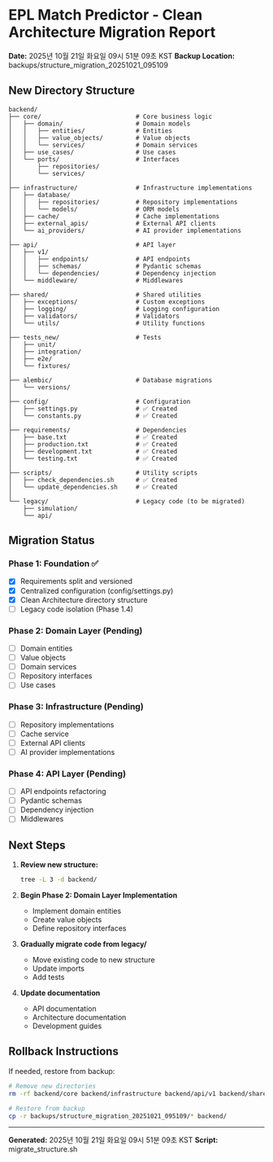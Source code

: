 # EPL Match Predictor - Clean Architecture Migration Report

**Date:** 2025년 10월 21일 화요일 09시 51분 09초 KST
**Backup Location:** backups/structure_migration_20251021_095109

## New Directory Structure

```
backend/
├── core/                          # Core business logic
│   ├── domain/                    # Domain models
│   │   ├── entities/              # Entities
│   │   ├── value_objects/         # Value objects
│   │   └── services/              # Domain services
│   ├── use_cases/                 # Use cases
│   └── ports/                     # Interfaces
│       ├── repositories/
│       └── services/
│
├── infrastructure/                # Infrastructure implementations
│   ├── database/
│   │   ├── repositories/          # Repository implementations
│   │   └── models/                # ORM models
│   ├── cache/                     # Cache implementations
│   ├── external_apis/             # External API clients
│   └── ai_providers/              # AI provider implementations
│
├── api/                           # API layer
│   ├── v1/
│   │   ├── endpoints/             # API endpoints
│   │   ├── schemas/               # Pydantic schemas
│   │   └── dependencies/          # Dependency injection
│   └── middleware/                # Middlewares
│
├── shared/                        # Shared utilities
│   ├── exceptions/                # Custom exceptions
│   ├── logging/                   # Logging configuration
│   ├── validators/                # Validators
│   └── utils/                     # Utility functions
│
├── tests_new/                     # Tests
│   ├── unit/
│   ├── integration/
│   ├── e2e/
│   └── fixtures/
│
├── alembic/                       # Database migrations
│   └── versions/
│
├── config/                        # Configuration
│   ├── settings.py                # ✅ Created
│   └── constants.py               # ✅ Created
│
├── requirements/                  # Dependencies
│   ├── base.txt                   # ✅ Created
│   ├── production.txt             # ✅ Created
│   ├── development.txt            # ✅ Created
│   └── testing.txt                # ✅ Created
│
├── scripts/                       # Utility scripts
│   ├── check_dependencies.sh      # ✅ Created
│   └── update_dependencies.sh     # ✅ Created
│
└── legacy/                        # Legacy code (to be migrated)
    ├── simulation/
    └── api/
```

## Migration Status

### Phase 1: Foundation ✅
- [x] Requirements split and versioned
- [x] Centralized configuration (config/settings.py)
- [x] Clean Architecture directory structure
- [ ] Legacy code isolation (Phase 1.4)

### Phase 2: Domain Layer (Pending)
- [ ] Domain entities
- [ ] Value objects
- [ ] Domain services
- [ ] Repository interfaces
- [ ] Use cases

### Phase 3: Infrastructure (Pending)
- [ ] Repository implementations
- [ ] Cache service
- [ ] External API clients
- [ ] AI provider implementations

### Phase 4: API Layer (Pending)
- [ ] API endpoints refactoring
- [ ] Pydantic schemas
- [ ] Dependency injection
- [ ] Middlewares

## Next Steps

1. **Review new structure:**
   ```bash
   tree -L 3 -d backend/
   ```

2. **Begin Phase 2: Domain Layer Implementation**
   - Implement domain entities
   - Create value objects
   - Define repository interfaces

3. **Gradually migrate code from legacy/**
   - Move existing code to new structure
   - Update imports
   - Add tests

4. **Update documentation**
   - API documentation
   - Architecture documentation
   - Development guides

## Rollback Instructions

If needed, restore from backup:

```bash
# Remove new directories
rm -rf backend/core backend/infrastructure backend/api/v1 backend/shared backend/tests_new

# Restore from backup
cp -r backups/structure_migration_20251021_095109/* backend/
```

---

**Generated:** 2025년 10월 21일 화요일 09시 51분 09초 KST
**Script:** migrate_structure.sh
